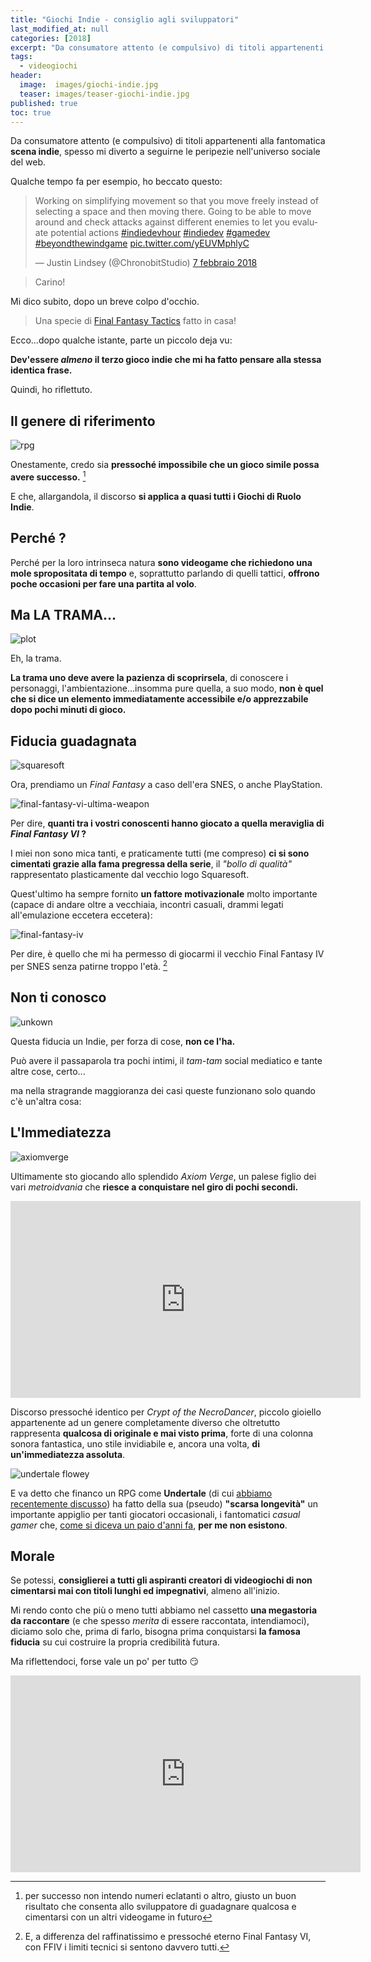 ```yaml
---
title: "Giochi Indie - consiglio agli sviluppatori"
last_modified_at: null
categories: [2018]
excerpt: "Da consumatore attento (e compulsivo) di titoli appartenenti alla fantomatica scena indie, spesso mi diverto a seguirne le peripezie nell'universo sociale del web..."
tags:
  - videogiochi
header:  
  image:  images/giochi-indie.jpg
  teaser: images/teaser-giochi-indie.jpg
published: true
toc: true
---
```


Da consumatore attento (e compulsivo) di titoli appartenenti alla fantomatica **scena indie**, spesso mi diverto a seguirne le peripezie nell'universo sociale del web.

Qualche tempo fa per esempio, ho beccato questo:

<blockquote class="twitter-tweet" data-lang="it"><p lang="en" dir="ltr">Working on simplifying movement so that you move freely instead of selecting a space and then moving there. Going to be able to move around and check attacks against different enemies to let you evaluate potential actions <a href="https://twitter.com/hashtag/indiedevhour?src=hash&amp;ref_src=twsrc%5Etfw">#indiedevhour</a> <a href="https://twitter.com/hashtag/indiedev?src=hash&amp;ref_src=twsrc%5Etfw">#indiedev</a> <a href="https://twitter.com/hashtag/gamedev?src=hash&amp;ref_src=twsrc%5Etfw">#gamedev</a> <a href="https://twitter.com/hashtag/beyondthewindgame?src=hash&amp;ref_src=twsrc%5Etfw">#beyondthewindgame</a> <a href="https://t.co/yEUVMphlyC">pic.twitter.com/yEUVMphlyC</a></p>&mdash; Justin Lindsey (@ChronobitStudio) <a href="https://twitter.com/ChronobitStudio/status/961316928051732481?ref_src=twsrc%5Etfw">7 febbraio 2018</a></blockquote>
<script async src="https://platform.twitter.com/widgets.js" charset="utf-8"></script>

> Carino! 

Mi dico subito, dopo un breve colpo d'occhio.

> Una specie di [Final Fantasy Tactics](/2013/final-fantasy-tactics-recensione) fatto in casa!

Ecco...dopo qualche istante, parte un piccolo deja vu:

**Dev'essere _almeno_ il terzo gioco indie che mi ha fatto pensare alla stessa identica frase.**

Quindi, ho riflettuto.

## Il genere di riferimento

![rpg](http://i0.kym-cdn.com/photos/images/original/001/015/010/0b4.jpg)

Onestamente, credo sia **pressoché impossibile che un gioco simile possa avere successo.** [^successo]

[^successo]: per successo non intendo numeri eclatanti o altro, giusto un buon risultato che consenta allo sviluppatore di guadagnare qualcosa e cimentarsi con un altri videogame in futuro

E che, allargandola, il discorso **si applica a quasi tutti i Giochi di Ruolo Indie**.

## Perché ?

Perché per la loro intrinseca natura **sono videogame che richiedono una mole spropositata di tempo** e, soprattutto parlando di quelli tattici, **offrono poche occasioni per fare una partita al volo**.

## Ma LA TRAMA...

![plot](https://i.imgur.com/TuNUiAn.gif)

Eh, la trama.

**La trama uno deve avere la pazienza di scoprirsela**, di conoscere i personaggi, l'ambientazione...insomma pure quella, a suo modo, **non è quel che si dice un elemento immediatamente accessibile e/o apprezzabile dopo pochi minuti di gioco.**

## Fiducia guadagnata

![squaresoft](https://upload.wikimedia.org/wikipedia/commons/e/e8/Squaresoft_Logo.svg)

Ora, prendiamo un _Final Fantasy_ a caso dell'era SNES, o anche PlayStation.

![final-fantasy-vi-ultima-weapon](http://wikiimages.qwika.com/images/en/b/b2/UltimaWeapon_FF6.png)

Per dire, **quanti tra i vostri conoscenti hanno giocato a quella meraviglia di _Final Fantasy VI_ ?**

I miei non sono mica tanti, e praticamente tutti (me compreso) **ci si sono cimentati grazie alla fama pregressa della serie**, il _"bollo di qualità"_ rappresentato plasticamente dal vecchio logo Squaresoft.

Quest'ultimo ha sempre fornito **un fattore motivazionale** molto importante (capace di andare oltre a vecchiaia, incontri casuali, drammi legati all'emulazione eccetera eccetera): 

![final-fantasy-iv](https://rpgsquare.files.wordpress.com/2012/05/final-fantasy-iv-snes-cecil.png)

Per dire, è quello che mi ha permesso di giocarmi il vecchio Final Fantasy IV per SNES senza patirne troppo l'età. [^ffiv]

[^ffiv]: E, a differenza del raffinatissimo e pressoché eterno Final Fantasy VI, con FFIV i limiti tecnici si sentono davvero tutti.

## Non ti conosco

![unkown](https://i.stack.imgur.com/2vxPN.png) 

Questa fiducia un Indie, per forza di cose, **non ce l'ha.**

Può avere il passaparola tra pochi intimi, il _tam-tam_ social mediatico e tante altre cose, certo...

ma nella stragrande maggioranza dei casi queste funzionano solo quando c'è un'altra cosa:

## L'Immediatezza

![axiomverge](https://static1.squarespace.com/static/4f7c8818e4b000a129e38a56/52e7365ae4b090f501f6fe77/5303cb18e4b06deb22466907/1392757544747/LightningGun.gif)

Ultimamente sto giocando allo splendido _Axiom Verge_, un palese figlio dei vari _metroidvania_ che **riesce a conquistare nel giro di pochi secondi.**

<iframe width="560" height="315" src="https://www.youtube.com/embed/-HiQUw5Np8o" frameborder="0" allow="autoplay; encrypted-media" allowfullscreen></iframe>

Discorso pressoché identico per _Crypt of the NecroDancer_, piccolo gioiello appartenente ad un genere completamente diverso che oltretutto rappresenta **qualcosa di originale e mai visto prima**, forte di una colonna sonora fantastica, uno stile invidiabile e, ancora una volta, **di un'immediatezza assoluta**.

![undertale flowey](https://ih1.redbubble.net/image.151777527.0072/flat,800x800,070,f.u3.jpg)

E va detto che financo un RPG come **Undertale** (di cui [abbiamo recentemente discusso](/2018/undertale)) ha fatto della sua (pseudo) **"scarsa longevità"** un importante appiglio per tanti giocatori occasionali, i fantomatici _casual gamer_ che, [come si diceva un paio d'anni fa](https://www.xabacadabra.com/2016/I-Casual-Gamers-non-esistono/), **per me non esistono**.

## Morale

Se potessi, **consiglierei a tutti gli aspiranti creatori di videogiochi di non cimentarsi mai con titoli lunghi ed impegnativi**, almeno all'inizio.

Mi rendo conto che più o meno tutti abbiamo nel cassetto **una megastoria da raccontare** (e che spesso _merita_ di essere raccontata, intendiamoci), diciamo solo che, prima di farlo, bisogna prima conquistarsi **la famosa fiducia** su cui costruire la propria credibilità futura.

Ma riflettendoci, forse vale un po' per tutto 😏

<iframe width="560" height="315" src="https://www.youtube.com/embed/XqBgh8Hus6g" frameborder="0" allow="autoplay; encrypted-media" allowfullscreen></iframe>

